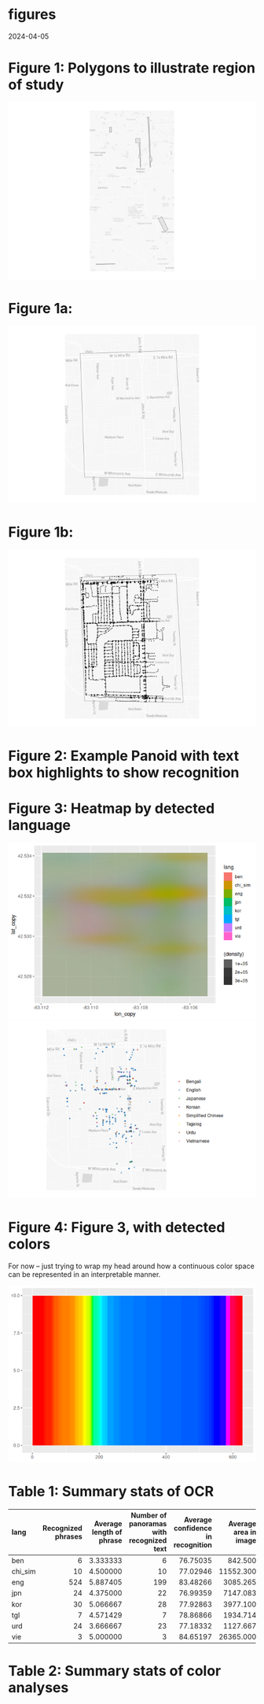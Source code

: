 figures
================
2024-04-05

# Figure 1: Polygons to illustrate region of study

![](figures_files/figure-gfm/fig1-1.png)<!-- -->

# Figure 1a:

![](figures_files/figure-gfm/fig1a-1.png)<!-- -->

# Figure 1b:

![](figures_files/figure-gfm/fig1b-1.png)<!-- -->

# Figure 2: Example Panoid with text box highlights to show recognition

# Figure 3: Heatmap by detected language

![](figures_files/figure-gfm/fig1c-1.png)<!-- -->![](figures_files/figure-gfm/fig1c-2.png)<!-- -->

# Figure 4: Figure 3, with detected colors

For now – just trying to wrap my head around how a continuous color
space can be represented in an interpretable manner.

![](figures_files/figure-gfm/unnamed-chunk-1-1.png)<!-- -->

# Table 1: Summary stats of OCR

| lang    | Recognized phrases | Average length of phrase | Number of panoramas with recognized text | Average confidence in recognition | Average area in image |
|:--------|-------------------:|-------------------------:|-----------------------------------------:|----------------------------------:|----------------------:|
| ben     |                  6 |                 3.333333 |                                        6 |                          76.75035 |               842.500 |
| chi_sim |                 10 |                 4.500000 |                                       10 |                          77.02946 |             11552.300 |
| eng     |                524 |                 5.887405 |                                      199 |                          83.48266 |              3085.265 |
| jpn     |                 24 |                 4.375000 |                                       22 |                          76.99359 |              7147.083 |
| kor     |                 30 |                 5.066667 |                                       28 |                          77.92863 |              3977.100 |
| tgl     |                  7 |                 4.571429 |                                        7 |                          78.86866 |              1934.714 |
| urd     |                 24 |                 3.666667 |                                       23 |                          77.18332 |              1127.667 |
| vie     |                  3 |                 5.000000 |                                        3 |                          84.65197 |             26365.000 |

# Table 2: Summary stats of color analyses
